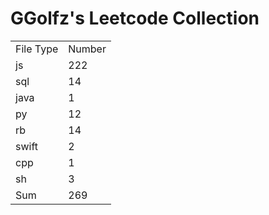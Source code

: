 # GGolfz's Leetcode Collection

<table><tr><td>File Type</td><td>Number</td></tr><tr><td>js</td><td>222</td></tr><tr><td>sql</td><td>14</td></tr><tr><td>java</td><td>1</td></tr><tr><td>py</td><td>12</td></tr><tr><td>rb</td><td>14</td></tr><tr><td>swift</td><td>2</td></tr><tr><td>cpp</td><td>1</td></tr><tr><td>sh</td><td>3</td></tr><tr><td>Sum</td><td>269</td></tr></table>